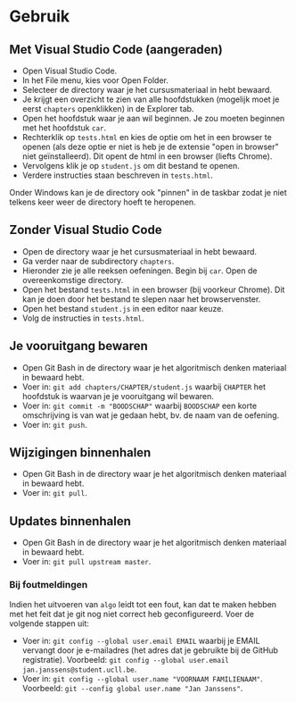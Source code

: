 # Gebruik

## Met Visual Studio Code (aangeraden)

* Open Visual Studio Code.
* In het File menu, kies voor Open Folder.
* Selecteer de directory waar je het cursusmateriaal in hebt bewaard.
* Je krijgt een overzicht te zien van alle hoofdstukken (mogelijk moet je eerst `chapters` openklikken) in de Explorer tab.
* Open het hoofdstuk waar je aan wil beginnen. Je zou moeten beginnen met het hoofdstuk `car`.
* Rechterklik op `tests.html` en kies de optie om het in een browser te openen (als deze optie er niet is heb je de extensie "open in browser" niet geïnstalleerd).
  Dit opent de html in een browser (liefts Chrome).
* Vervolgens klik je op `student.js` om dit bestand te openen.
* Verdere instructies staan beschreven in `tests.html`.

Onder Windows kan je de directory ook "pinnen" in de taskbar zodat je niet telkens keer weer de directory hoeft te heropenen.

## Zonder Visual Studio Code

* Open de directory waar je het cursusmateriaal in hebt bewaard.
* Ga verder naar de subdirectory `chapters`.
* Hieronder zie je alle reeksen oefeningen. Begin bij `car`. Open de overeenkomstige directory.
* Open het bestand `tests.html` in een browser (bij voorkeur Chrome). Dit kan je doen door het bestand te slepen naar het browservenster.
* Open het bestand `student.js` in een editor naar keuze.
* Volg de instructies in `tests.html`.

## Je vooruitgang bewaren

* Open Git Bash in de directory waar je het algoritmisch denken materiaal in bewaard hebt.
* Voer in: `git add chapters/CHAPTER/student.js` waarbij `CHAPTER` het hoofdstuk is waarvan je je vooruitgang wil bewaren.
* Voer in: `git commit -m "BOODSCHAP"` waarbij `BOODSCHAP` een korte omschrijving is van wat je gedaan hebt, bv. de naam van de oefening.
* Voer in: `git push`.

## Wijzigingen binnenhalen

* Open Git Bash in de directory waar je het algoritmisch denken materiaal in bewaard hebt.
* Voer in: `git pull`.

## Updates binnenhalen

* Open Git Bash in de directory waar je het algoritmisch denken materiaal in bewaard hebt.
* Voer in: `git pull upstream master`.

### Bij foutmeldingen

Indien het uitvoeren van `algo` leidt tot een fout, kan dat te maken hebben met het feit dat je git nog niet correct heb geconfigureerd.
Voer de volgende stappen uit:

* Voer in: `git config --global user.email EMAIL` waarbij je EMAIL vervangt door je e-mailadres (het adres dat je gebruikte bij de GitHub registratie). Voorbeeld: `git config --global user.email jan.janssens@student.ucll.be`.
* Voer in: `git config --global user.name "VOORNAAM FAMILIENAAM"`. Voorbeeld: `git --config global user.name "Jan Janssens"`.
